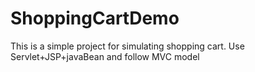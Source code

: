 # ShoppingCartDemo
This is a simple project for simulating shopping cart.
Use Servlet+JSP+javaBean and follow MVC model